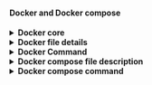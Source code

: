 #### Docker and Docker compose


<details>
<summary><b>Docker core</b></summary>
<p>
   
   - Docker Volume 
     - when we install and run our container such as mysql it stores the data under ``` /var/lib/mysql ``` dir
     - if we restart or remove docker or docker container, data will be lost(fiel/folder will be deleted).
     - To avoid this we should map data directory to host machine ``` home/mysql/data ...etc ```
     - command to map volume ``` docker run -d -p 3307:3306 --net test-net --name mysqldb --env-file envfilename -v "c:/abc":var/lib/mysql mysql mysqldb  ```
   
</p>
</details>
<details>
<summary><b>Docker file details</b></summary>
<p>
   
   - FROM openjdk:11    
     - base image which will contain jdk and OS
   - EXPOSE 8181
     - Port exposed to outside container
     
   - ADD target/*.jar app.jar
     - will take jar file from given path and add that to docker image and file name will be app.jar
  - ENTRYPOINT ["java","-jar","/app.jar"]
    - Entry point for the application   
</p>
</details>

<details>
<summary><b>Docker Command</b></summary>
<p>
   
   - ``` docker images ``` -> list down all the available images
   - ``` docker network ls ``` -> provide the available networks
   - ``` docker network ```  -> list down the available command for netowkr such as connect create.. etc
   - ``` docker network create test-network<network name> ``` -> create new network
   - ``` docker ps ``` -> shows list of running container
   - ``` docker network connect test-network<network name> mysqldb<image name> ``` -> connect the application with the given network
   - ``` docker container inspect mysqldb<image name> ``` -> show the image details
   - ``` docker rm app<image name> ``` -> to remove image
   - ``` docker rm mysql<image name> -f  ``` -> remove the container forcefully
   - ``` docker log app<docker image name> ``` -> show the logs
   - ``` docker restart app<image name>  ``` -> will restart the container
   
     docker run -p 9090:9090 --name app<image name> --net test-net<network name> -e MYSQL_HOST=mysqldb -e MYSQL_USER=root -e MYSQL_PASSWORD=tooroot -e MYSQL_PORT=3306 app<application image name i.e spring boot>
     ```
   - we can also refer env varriable details fom a file using command ``` docker run -p 9090:9090 --name app --net test-net --env-file env<file name> app ```
   - 
</p>
</details>


<details>
<summary><b>Docker compose file description</b></summary>
<p>

   -  ``` version ``` -> docker compose file version
   -  ```  services ``` -> we can specify n number of services. service name could be anything
   -  ``` image ``` -> image name that will be used to create docker container
   -  ``` ports: 8080:8080 ``` ->Internal and external port number
   -  ```  ```
   - fsdfsd
   
</p>
</details>
   
   
<details>
<summary><b>Docker compose command</b></summary>
<p>

   -  ``` docker-compose up ``` -> it will perform following task.
     - check if image is available in the local registry
     - if image is not available in local registry, it will try to pull from remote registry.
     - if its not available in remote then it will throw error.
   -  ```  services ``` -> we can specify n number of services. service name could be anything
   -  ``` image ``` -> image name that will be used to create docker container
   -  ``` ports: 8080:8080 ``` ->Internal and external port number
   -  ```  ```
   - fsdfsd
   
</p>
</details>

